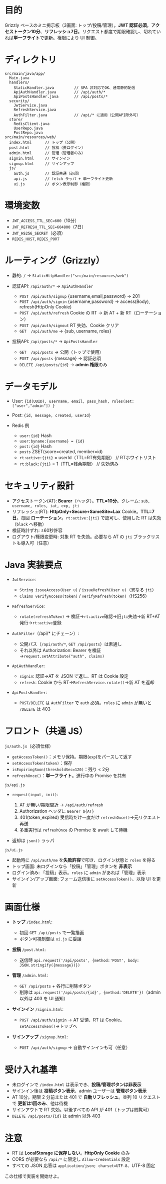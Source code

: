 # 目的

Grizzly ベースのミニ掲示板（3画面: トップ/投稿/管理）。**JWT 認証必須**。**アクセストークン10分**、**リフレッシュ7日**。リクエスト都度で期限確認し、切れていれば**単一フライト**で更新。権限により UI 制御。

# ディレクトリ

```
src/main/java/app/
  Main.java
  handlers/
    StaticHandler.java         // SPA 非対応でOK、通常静的配信
    ApiAuthHandler.java        // /api/auth/*
    ApiPostsHandler.java       // /api/posts/*
  security/
    JwtService.java
    RefreshService.java
    AuthFilter.java            // /api/* に適用（公開API除外可）
  store/
    RedisClient.java
    UserRepo.java
    PostRepo.java
src/main/resources/web/
  index.html      // トップ（公開）
  post.html       // 投稿（要ログイン）
  admin.html      // 管理（管理者のみ）
  signin.html     // サインイン
  signup.html     // サインアップ
  js/
    auth.js       // 認証共通（必須）
    api.js        // fetch ラッパ + 単一フライト更新
    ui.js         // ボタン表示制御（権限）
```

# 環境変数

* `JWT_ACCESS_TTL_SEC=600`（10分）
* `JWT_REFRESH_TTL_SEC=604800`（7日）
* `JWT_HS256_SECRET`（必須）
* `REDIS_HOST`, `REDIS_PORT`

# ルーティング（Grizzly）

* 静的: `/` → `StaticHttpHandler("src/main/resources/web")`
* 認証API: `/api/auth/*` → `ApiAuthHandler`

  * `POST /api/auth/signup` {username,email,password} → 201
  * `POST /api/auth/signin`  {username,password} → access(Body), refresh(HttpOnly Cookie)
  * `POST /api/auth/refresh` Cookie の RT → 新 AT + 新 RT（ローテーション）
  * `POST /api/auth/signout` RT 失効、Cookie クリア
  * `GET  /api/auth/me` → {sub, username, roles}
* 投稿API: `/api/posts/*` → `ApiPostsHandler`

  * `GET  /api/posts` → 公開（トップで使用）
  * `POST /api/posts` {message} → 認証必須
  * `DELETE /api/posts/{id}` → **admin 権限**のみ

# データモデル

* User: `{id(UUID), username, email, pass_hash, roles(set: ["user","admin"]) }`
* Post: `{id, message, created, userId}`
* Redis 例

  * `user:{id}` Hash
  * `user:byname:{username} = {id}`
  * `post:{id}` Hash
  * `posts` ZSET(score=created, member=id)
  * `rt:active:{jti}` = userId（TTL=RT有効期限）   // RTホワイトリスト
  * `rt:black:{jti}` = 1（TTL=残余期限）           // 失効済み

# セキュリティ設計

* アクセストークン(AT): **Bearer**（ヘッダ）。**TTL=10分**。クレーム: `sub, username, roles, iat, exp, jti`
* リフレッシュ(RT): **HttpOnly+Secure+SameSite=Lax** Cookie。**TTL=7日**。毎回 **ローテーション**。`rt:active:{jti}` で認可し、使用した RT は失効（`black` へ移動）
* 検証時計ずれ: ±60秒許容
* ログアウト/権限変更時: 対象 RT を失効。必要なら AT の `jti` ブラックリストも導入可（任意）

# Java 実装要点

* `JwtService`:

  * `String issueAccess(User u)` / `issueRefresh(User u)`（異なる `jti`）
  * `Claims verifyAccess(token)` / `verifyRefresh(token)`（HS256）
* `RefreshService`:

  * `rotate(refreshToken)` → 検証→`rt:active`確認→旧`jti`失効→新 RT+AT 発行→`rt:active`登録
* `AuthFilter`（/api/* にチェーン）:

  * 公開パス（`/api/auth/*`, `GET /api/posts`）は素通し
  * それ以外は Authorization: Bearer を検証→`request.setAttribute("auth", claims)`
* `ApiAuthHandler`:

  * `signin`: 認証→AT を JSON で返し、RT は Cookie 設定
  * `refresh`: Cookie から RT→`RefreshService.rotate()`→新 AT を返却
* `ApiPostsHandler`:

  * `POST/DELETE` は `AuthFilter` で `auth` 必須。`roles` に `admin` が無いと `/DELETE` は 403

# フロント（共通 JS）

`js/auth.js`（必須仕様）

* `getAccessToken()`：メモリ保持。期限(`exp`)をパースして返す
* `setAccessToken(token)`：保存
* `isExpiringSoon(thresholdSec=120)`：残り < 2分
* `refreshOnce()`：**単一フライト**。進行中の Promise を共有

`js/api.js`

* `request(input, init)`:

  1. AT が無い/期限間近 → `/api/auth/refresh`
  2. Authorization ヘッダに `Bearer ${AT}`
  3. 401(token_expired) 受信時だけ一度だけ `refreshOnce()`→元リクエスト再送
  4. 多重実行は `refreshOnce` の Promise を await して待機
* 返却は `json()` ラッパ

`js/ui.js`

* 起動時に `/api/auth/me` を**失敗許容**で叩き、ログイン状態と `roles` を得る
* トップ画面: 未ログインなら「投稿」「管理」ボタンを **非表示**
* ログイン済み: 「投稿」表示。`roles` に `admin` があれば「管理」表示
* サインイン/アップ画面: フォーム送信後に `setAccessToken()`、以後 UI を更新

# 画面仕様

* **トップ** `/index.html`:

  * 初回 `GET /api/posts` で一覧描画
  * ボタン可視制御は `ui.js` に委譲
* **投稿** `/post.html`:

  * 送信時 `api.request('/api/posts', {method:'POST', body: JSON.stringify({message})})`
* **管理** `/admin.html`:

  * `GET /api/posts` + 各行に削除ボタン
  * 削除は `api.request('/api/posts/{id}', {method:'DELETE'})`（admin 以外は 403 を UI 通知）
* **サインイン** `/signin.html`:

  * `POST /api/auth/signin` → AT 受領、RT は Cookie。`setAccessToken()`→トップへ
* **サインアップ** `/signup.html`:

  * `POST /api/auth/signup` → 自動サインインも可（任意）

# 受け入れ基準

* 未ログインで `/index.html` は表示でき、**投稿/管理ボタンは非表示**
* サインイン後は **投稿ボタン表示**、admin ユーザーは **管理ボタン表示**
* AT 10分。期限 2 分前または 401 で **自動リフレッシュ**。並列 10 リクエストで **更新は1回のみ**、他は待機
* サインアウトで RT 失効。以後すべての API が 401（トップは閲覧可）
* `DELETE /api/posts/{id}` は admin 以外 403

# 注意

* RT は **LocalStorage に保存しない**。**HttpOnly Cookie** のみ
* CORS が必要なら `/api/*` に限定し `Allow-Credentials` 設定
* すべての JSON 応答は `application/json; charset=UTF-8`、UTF-8 固定

この仕様で実装を開始せよ。
